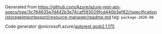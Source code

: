 Generated from https://github.com/Azure/azure-rest-api-specs/tree/3c764635e7d442b3e74caf593029fcd440b3ef82//specification/storageimportexport/resource-manager/readme.md tag: `package-2020-08`

Code generator @microsoft.azure/autorest.go@2.1.175


